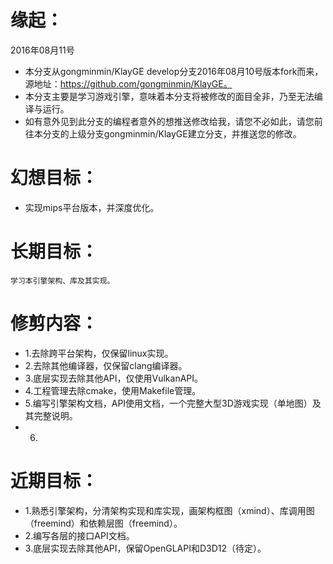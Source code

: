 # 缘起：
2016年08月11号
* 	本分支从gongminmin/KlayGE develop分支2016年08月10号版本fork而来，源地址：https://github.com/gongminmin/KlayGE。
* 	本分支主要是学习游戏引擎，意味着本分支将被修改的面目全非，乃至无法编译与运行。
* 	如有意外见到此分支的编程者意外的想推送修改给我，请您不必如此，请您前往本分支的上级分支gongminmin/KlayGE建立分支，并推送您的修改。

# 幻想目标：
* 	实现mips平台版本，并深度优化。

# 长期目标：
	学习本引擎架构、库及其实现。
	
# 修剪内容：
* 	1.去除跨平台架构，仅保留linux实现。
* 	2.去除其他编译器，仅保留clang编译器。
* 	3.底层实现去除其他API，仅使用VulkanAPI。
* 	4.工程管理去除cmake，使用Makefile管理。
* 	5.编写引擎架构文档，API使用文档，一个完整大型3D游戏实现（单地图）及其完整说明。
* 	6.

# 近期目标：
* 	1.熟悉引擎架构，分清架构实现和库实现，画架构框图（xmind）、库调用图（freemind）和依赖层图（freemind）。
* 	2.编写各层的接口API文档。
* 	3.底层实现去除其他API，保留OpenGLAPI和D3D12（待定）。
	
